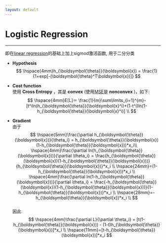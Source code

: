 ```yaml
---
layout: default
---
```


__Logistic Regression__
==========
----    
即在[linear regression](./linear_regression.html)的基础上加上sigmod激活函数, 用于二分分类    
    
* __Hypothesis__        
$$
\hspace{4mm}h_{\boldsymbol{\theta}}(\boldsymbol{x}) = \frac{1}{1+exp[-(\boldsymbol{\theta}^T\boldsymbol{x})]} 
$$    
       
* __Cost function__   
使用 __Cross Entropy__ ，其是 __convex__ (使用[MSE](../criterion/squared_loss.html)是 __nonconvex__ )，如下:
$$
\hspace{4mm}E[L]＝ \frac{1}{m}\sum\limits_{i=1}^{m}-[t^iln(h_{\boldsymbol{\theta}}(\boldsymbol{x}^i)+(1-t^i)ln(1-h_{\boldsymbol{\theta}}(\boldsymbol{x}^i)] \\
$$     

* __Gradient__    
由于    
$$
\hspace{5mm}\frac{\partial h_{\boldsymbol{\theta}}(\boldsymbol{x})}{\theta_i} = h_{\boldsymbol{\theta}}(\boldsymbol{x})(1-h_{\boldsymbol{\theta}}(\boldsymbol{x}))*x_i\\
\hspace{4mm}\frac{\partial ln(h_{\boldsymbol{\theta}}(\boldsymbol{x}))}{\partial \theta_i} = \frac{h_{\boldsymbol{\theta}}(\boldsymbol{x})(1-h_{\boldsymbol{\theta}}(\boldsymbol{x}))}{h_{\boldsymbol{\theta}}(\boldsymbol{x})}*x_i \\
\hspace{24mm}=(1-h_{\boldsymbol{\theta}}(\boldsymbol{x}))*x_i \\
\hspace{4mm}\frac{\partial ln(1-h_{\boldsymbol{\theta}}(\boldsymbol{x}))}{\partial \theta_i} = \frac{-h_{\boldsymbol{\theta}}(\boldsymbol{x})(1-h_{\boldsymbol{\theta}}(\boldsymbol{x}))}{1-h_{\boldsymbol{\theta}}(\boldsymbol{x})}*x_i \\
\hspace{28mm}=-h_{\boldsymbol{\theta}}(\boldsymbol{x})*x_i \\
$$    
因此    
$$
\hspace{4mm}\frac{\partial L}{\partial \theta_i} = [t(1-h_{\boldsymbol{\theta}}(\boldsymbol{x})) - (1-t)h_{\boldsymbol{\theta}}(\boldsymbol{x})]*x_i  \\ 
\hspace{11mm}=[t-h_{\boldsymbol{\theta}}(\boldsymbol{x})]*x_i
$$


